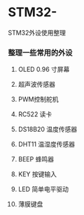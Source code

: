 # STM32-
STM32外设使用整理

### 整理一些常用的外设 

1. OLED 0.96 寸屏幕

2. 超声波传感器

3. PWM控制舵机

4. RC522 读卡

5. DS18B20 温度传感器

6. DHT11 温湿度传感器

7. BEEP 蜂鸣器

8. KEY 按键输入

9. LED 简单电平驱动

10. 薄膜键盘
